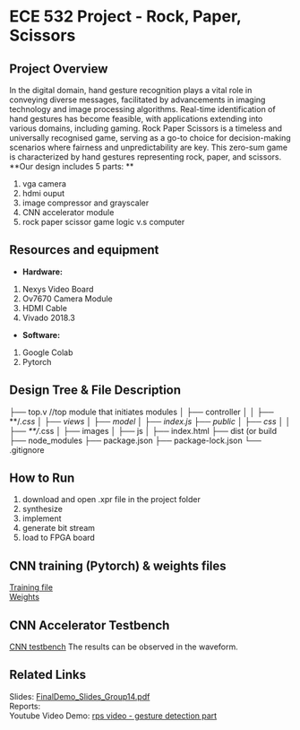 # ECE 532 Project - Rock, Paper, Scissors 
## Project Overview
In the digital domain, hand gesture recognition plays a vital role in conveying diverse messages, facilitated by advancements in imaging technology and image processing algorithms. Real-time identification of hand gestures has become feasible, with applications extending into various domains, including gaming. Rock Paper Scissors is a timeless and universally recognised game, serving as a go-to choice for decision-making scenarios where fairness and unpredictability are key. This zero-sum game is characterized by hand gestures representing rock, paper, and scissors. <br>
**Our design includes 5 parts: **
1. vga camera
2. hdmi ouput
3. image compressor and grayscaler
4. CNN accelerator module
5. rock paper scissor game logic v.s computer
## Resources and equipment
- **Hardware:**<br>
1. Nexys Video Board 
2. Ov7670 Camera Module 
3. HDMI Cable 
4. Vivado 2018.3 <br>
- **Software:**<br>
1. Google Colab <br>
2. Pytorch <br>

## Design Tree & File Description
├── top.v  //top module that initiates modules
│   ├── controller
│   │   ├── **/*.css
│   ├── views
│   ├── model
│   ├── index.js
├── public
│   ├── css
│   │   ├── **/*.css
│   ├── images
│   ├── js
│   ├── index.html
├── dist (or build
├── node_modules
├── package.json
├── package-lock.json
└── .gitignore
## How to Run
1. download and open .xpr file in the project folder
2. synthesize
3. implement
4. generate bit stream
5. load to FPGA board
## CNN training (Pytorch) & weights files
[Training file](CNNPythonFiles/rps_v4_pytorch.ipynb) <br>
[Weights](CNNPythonFiles/weights)
## CNN Accelerator Testbench
[CNN testbench](testbenches/tb_conv.v)
The results can be observed in the waveform.
## Related Links
Slides: [FinalDemo_Slides_Group14.pdf](Documents/FinalDemo_Slides_Group14.pdf) <br>
Reports: <br>
Youtube Video Demo: [rps video - gesture detection part](https://www.youtube.com/watch?v=sVDGybcSSL8)

 
